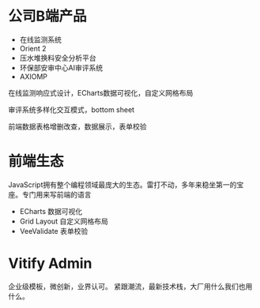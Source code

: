 # 公司B端产品

- 在线监测系统
- Orient 2
- 压水堆换料安全分析平台
- 环保部安审中心AI审评系统
- AXIOMP

在线监测响应式设计，ECharts数据可视化，自定义网格布局

审评系统多样化交互模式，bottom sheet

前端数据表格增删改查，数据展示，表单校验



# 前端生态

JavaScript拥有整个编程领域最庞大的生态。雷打不动，多年来稳坐第一的宝座。专门用来写前端的语言

- ECharts 数据可视化
- Grid Layout 自定义网格布局
- VeeValidate 表单校验


# Vitify Admin

企业级模板，微创新，业界认可。
紧跟潮流，最新技术栈，大厂用什么我们也用什么。
